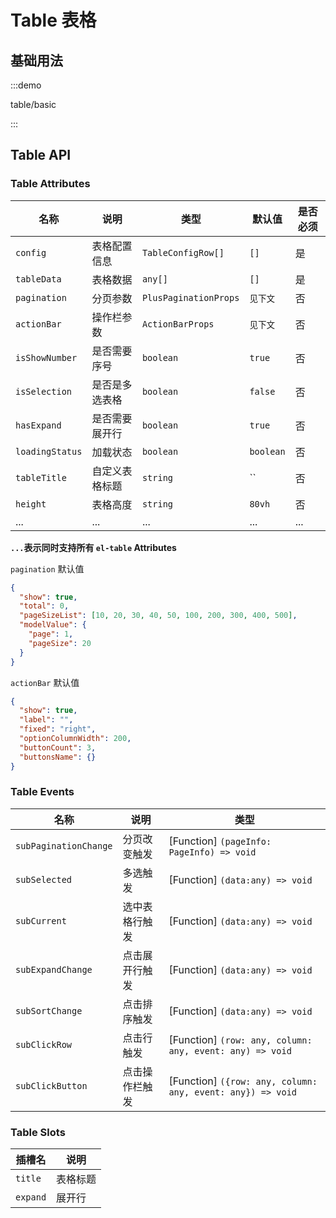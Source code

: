 # Table 表格

## 基础用法

:::demo

table/basic

:::

## Table API

### Table Attributes

| 名称            | 说明           | 类型                  | 默认值    | 是否必须 |
| --------------- | -------------- | --------------------- | --------- | -------- |
| `config`        | 表格配置信息   | `TableConfigRow[]`    | `[]`      | 是       |
| `tableData`     | 表格数据       | `any[]`               | `[]`      | 是       |
| `pagination`    | 分页参数       | `PlusPaginationProps` | `见下文`  | 否       |
| `actionBar`     | 操作栏参数     | `ActionBarProps`      | `见下文`  | 否       |
| `isShowNumber`  | 是否需要序号   | `boolean`             | `true`    | 否       |
| `isSelection`   | 是否是多选表格 | `boolean`             | `false`   | 否       |
| `hasExpand`     | 是否需要展开行 | `boolean`             | `true`    | 否       |
| `loadingStatus` | 加载状态       | `boolean`             | `boolean` | 否       |
| `tableTitle`    | 自定义表格标题 | `string`              | ``        | 否       |
| `height`        | 表格高度       | `string`              | `80vh`    | 否       |
| ...             | ...            | ...                   | ...       | ...      |

**`...`表示同时支持所有 `el-table` Attributes**

`pagination` 默认值

```json
{
  "show": true,
  "total": 0,
  "pageSizeList": [10, 20, 30, 40, 50, 100, 200, 300, 400, 500],
  "modelValue": {
    "page": 1,
    "pageSize": 20
  }
}
```

`actionBar` 默认值

```json
{
  "show": true,
  "label": "",
  "fixed": "right",
  "optionColumnWidth": 200,
  "buttonCount": 3,
  "buttonsName": {}
}
```

### Table Events

| 名称                  | 说明           | 类型                                                       |
| --------------------- | -------------- | ---------------------------------------------------------- |
| `subPaginationChange` | 分页改变触发   | [Function] `(pageInfo: PageInfo) => void`                  |
| `subSelected`         | 多选触发       | [Function] `(data:any) => void`                            |
| `subCurrent`          | 选中表格行触发 | [Function] `(data:any) => void`                            |
| `subExpandChange`     | 点击展开行触发 | [Function] `(data:any) => void`                            |
| `subSortChange`       | 点击排序触发   | [Function] `(data:any) => void`                            |
| `subClickRow`         | 点击行触发     | [Function] `(row: any, column: any, event: any) => void`   |
| `subClickButton`      | 点击操作栏触发 | [Function] `({row: any, column: any, event: any}) => void` |

### Table Slots

| 插槽名   | 说明     |
| -------- | -------- |
| `title`  | 表格标题 |
| `expand` | 展开行   |
